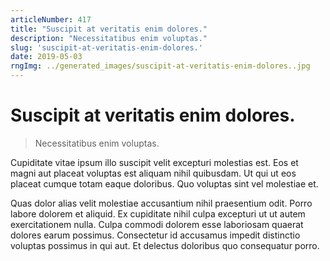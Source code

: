 ```yaml
---
articleNumber: 417
title: "Suscipit at veritatis enim dolores."
description: "Necessitatibus enim voluptas."
slug: 'suscipit-at-veritatis-enim-dolores.'
date: 2019-05-03
rngImg: ../generated_images/suscipit-at-veritatis-enim-dolores..jpg
---
```


# Suscipit at veritatis enim dolores.

> Necessitatibus enim voluptas.

Cupiditate vitae ipsum illo suscipit velit excepturi molestias est. Eos et magni aut placeat voluptas est aliquam nihil quibusdam. Ut qui ut eos placeat cumque totam eaque doloribus. Quo voluptas sint vel molestiae et.
 Quas dolor alias velit molestiae accusantium nihil praesentium odit. Porro labore dolorem et aliquid. Ex cupiditate nihil culpa excepturi ut ut autem exercitationem nulla. Culpa commodi dolorem esse laboriosam quaerat dolores earum possimus. Consectetur id accusamus impedit distinctio voluptas possimus in qui aut. Et delectus doloribus quo consequatur porro.
